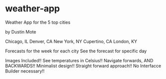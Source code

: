 # weather-app
Weather App for the  5 top cities

by Dustin Mote

Chicago, IL
Denver, CA
New York, NY
Cupertino, CA
London, KY


Forecasts for the week for each city
See the forecast for specific day

Images Included!!
See temperatures in Celsius!!
Navigate forwards, AND BACKWARDS!!
Minimalist design!!
Straight forward approach!!
No Interfacce Builder necessary!!
